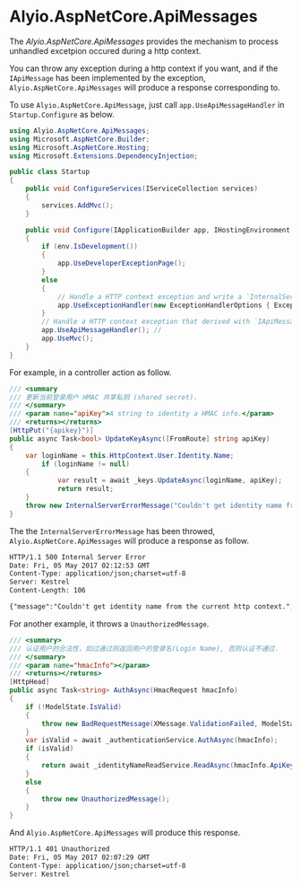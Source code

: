 # Alyio.AspNetCore.ApiMessages
The *Alyio.AspNetCore.ApiMessages* provides the mechanism to process unhandled excetpion occured during a http context.

You can throw any exception during a http context if you want, and if the `IApiMessage` has been implemented by the exception, `Alyio.AspNetCore.ApiMessages` will produce a response corresponding to.

To use `Alyio.AspNetCore.ApiMessage`, just call `app.UseApiMessageHandler` in `Startup.Configure` as below.

```cs
using Alyio.AspNetCore.ApiMessages;
using Microsoft.AspNetCore.Builder;
using Microsoft.AspNetCore.Hosting;
using Microsoft.Extensions.DependencyInjection;

public class Startup
{
    public void ConfigureServices(IServiceCollection services)
    {
        services.AddMvc();
    }

    public void Configure(IApplicationBuilder app, IHostingEnvironment env)
    {
        if (env.IsDevelopment())
        {
            app.UseDeveloperExceptionPage();
        }
        else
        {
            // Handle a HTTP context exception and write a `InternalServerErrorMessage` into the `HttpContext.Response`.
            app.UseExceptionHandler(new ExceptionHandlerOptions { ExceptionHandler = ExceptionHandler.WriteUnhandledMessageAsync });
        }
        // Handle a HTTP context exception that derived with `IApiMessage` and write the `IApiMessage.ApiMessage` into `HttpContext.Response`.
        app.UseApiMessageHandler(); // 
        app.UseMvc();
    }
}
```


For example, in a controller action as follow.

```cs
/// <summary
/// 更新当前登录用户 HMAC 共享私钥 (shared secret).
/// </summary>
/// <param name="apiKey">A string to identity a HMAC info.</param>
/// <returns></returns>
[HttpPut("{apikey}")]
public async Task<bool> UpdateKeyAsync([FromRoute] string apiKey)
{
    var loginName = this.HttpContext.User.Identity.Name;
        if (loginName != null)
    {
            var result = await _keys.UpdateAsync(loginName, apiKey);
            return result;
    }
    throw new InternalServerErrorMessage("Couldn't get identity name from the current http context.");
}
```

The the `InternalServerErrorMessage` has been throwed, `Alyio.AspNetCore.ApiMessages` will produce a response as follow.

```txt
HTTP/1.1 500 Internal Server Error
Date: Fri, 05 May 2017 02:12:53 GMT
Content-Type: application/json;charset=utf-8
Server: Kestrel
Content-Length: 106

{"message":"Couldn't get identity name from the current http context.","trace_identifier":"0HL4JBDTTIC9R"}
```

For another example, it throws a `UnauthorizedMessage`.

```cs
/// <summary>
/// 认证用户的合法性，如过通过则返回用户的登录名(Login Name), 否则认证不通过.
/// </summary>
/// <param name="hmacInfo"></param>
/// <returns></returns>
[HttpHead]
public async Task<string> AuthAsync(HmacRequest hmacInfo)
{
    if (!ModelState.IsValid)
    {
        throw new BadRequestMessage(XMessage.ValidationFailed, ModelState);
    }
    var isValid = await _authenticationService.AuthAsync(hmacInfo);
    if (isValid)
    {
        return await _identityNameReadService.ReadAsync(hmacInfo.ApiKey);
    }
    else
    {
        throw new UnauthorizedMessage();
    }
}
```

And `Alyio.AspNetCore.ApiMessages` will produce this response.

```txt
HTTP/1.1 401 Unauthorized
Date: Fri, 05 May 2017 02:07:29 GMT
Content-Type: application/json;charset=utf-8
Server: Kestrel
```